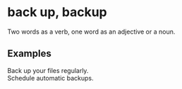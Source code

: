 # back up, backup

Two words as a verb, one word as an adjective or a noun.

## Examples

Back up your files regularly.  
Schedule automatic backups.  
